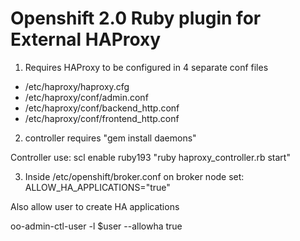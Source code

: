 # Openshift 2.0 Ruby plugin for External HAProxy

1. Requires HAProxy to be configured in 4 separate conf files

* /etc/haproxy/haproxy.cfg
* /etc/haproxy/conf/admin.conf
* /etc/haproxy/conf/backend_http.conf
* /etc/haproxy/conf/frontend_http.conf

2. controller requires "gem install daemons"

Controller use:
scl enable ruby193 "ruby haproxy_controller.rb start"

3. Inside /etc/openshift/broker.conf on broker node set:
ALLOW_HA_APPLICATIONS="true"

Also allow user to create HA applications

oo-admin-ctl-user -l $user --allowha true
